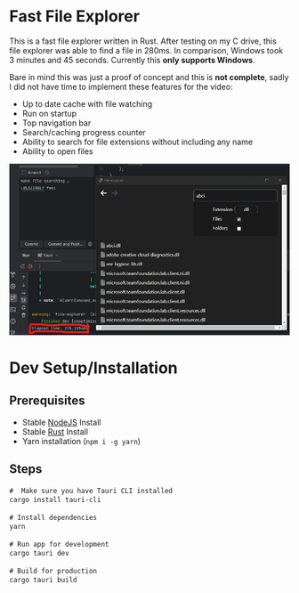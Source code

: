 # Fast File Explorer
This is a fast file explorer written in Rust. After testing on my C drive, this file explorer was able to find a file in 280ms. In comparison, Windows took 3 minutes and 45 seconds. Currently this **only supports Windows**.

Bare in mind this was just a proof of concept and this is **not complete**, sadly I did not have time to implement these features for the video:
- Up to date cache with file watching
- Run on startup
- Top navigation bar
- Search/caching progress counter
- Ability to search for file extensions without including any name
- Ability to open files

![Fast Search Feature](./screenshots/search.jpg)

# Dev Setup/Installation
## Prerequisites
- Stable [NodeJS](https://nodejs.org/) Install
- Stable [Rust](https://www.rust-lang.org/) Install
- Yarn installation (`npm i -g yarn`)

## Steps
```
#  Make sure you have Tauri CLI installed
cargo install tauri-cli

# Install dependencies
yarn

# Run app for development
cargo tauri dev

# Build for production
cargo tauri build
```
